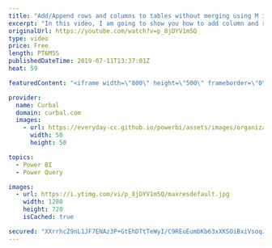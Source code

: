 ```yaml
---
title: "Add/Append rows and columns to tables without merging using M in power query"
excerpt: "In this video, I am going to show you how to add column and rows to a table in power query without appending it. Simply using the M language. #powerquery #curbal #powerbi   Here you can download all the pbix file (download 49- community downloads): https://curbal.com/donwload-center  SUBSCRIBE to learn"
originalUrl: https://youtube.com/watch?v=p_8jDYV1m5Q
type: video
price: Free
length: PT6M5S
publishedDateTime: 2019-07-11T13:37:01Z
heat: 59

featuredContent: "<iframe width=\"800\" height=\"500\" frameborder=\"0\" src=\"https://www.youtube.com/embed/p_8jDYV1m5Q\" allow=\"accelerometer; autoplay; encrypted-media; gyroscope; picture-in-picture\" allowfullscreen></iframe>"

provider:
  name: Curbal
  domain: curbal.com
  images:
    - url: https://everyday-cc.github.io/powerbi/assets/images/organizations/curbal.com-50x50.jpg
      width: 50
      height: 50

topics:
  - Power BI
  - Power Query

images:
  - url: https://i.ytimg.com/vi/p_8jDYV1m5Q/maxresdefault.jpg
    width: 1280
    height: 720
    isCached: true

secured: "XXrrhcZ9nL1JF7ENAz3P+GtEhDTtTeWyI/C9REuEumbKb63xXKSOiBxiVsoqJ1yFYydtlG995wDXJsntWWcn1edR3QeF/n/BL9fek+CnqO+4WPP0ElFzEpSRJJuDzZqmTT2G8ZqHaXWBd21w8+RxTciZrEg8sX89eFgpDmW+ZC0pyYIFgE0B8X3l6gsItCQwhJH4aZFac5Im5BxmtkD79Sr8736nuSS7T3cY//kvwpRq3FEmccadndRFmapx5JVb1QHoJW2oEWkPDNw7cmbb7MPz8ZxmqO6LlXXaHcKrr0B030oBkOugf24Dq/K4UWKJP9bxKRZQfeg27Pf2QR7O1cCSfBxRG4RlQkgVVb+QAWSToXWPlX1rWi+ZskbOAMReGQiYs+HXgbmkpe8uco194isqkTO6KIhTSNWYQPCcsIY=;7hR5063vhklC+5fFS9ZiTA=="
---
```


